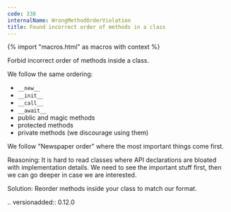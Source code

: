 ```yaml
---
code: 338
internalName: WrongMethodOrderViolation
title: Found incorrect order of methods in a class
---
```


{% import "macros.html" as macros with context %}

Forbid incorrect order of methods inside a class.

We follow the same ordering:

  - `__new__`
  - `__init__`
  - `__call__`
  - `__await__`
  - public and magic methods
  - protected methods
  - private methods (we discourage using them)

We follow "Newspaper order" where the most important things come first.

Reasoning: It is hard to read classes where API declarations are bloated
with implementation details. We need to see the important stuff first,
then we can go deeper in case we are interested.

Solution: Reorder methods inside your class to match our format.

.. versionadded:: 0.12.0